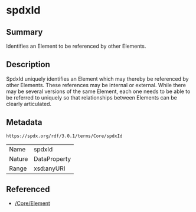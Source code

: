 <!-- Automatically generated by spec-parser v2.5.0 on 2024-08-10T18:46:28.607668+00:00 -->
<!-- SPDX-License-Identifier: Community-Spec-1.0 -->

# spdxId

## Summary

Identifies an Element to be referenced by other Elements.


## Description

SpdxId uniquely identifies an Element which may thereby be referenced by other Elements.
These references may be internal or external.
While there may be several versions of the same Element, each one needs to be able to be referred to uniquely
so that relationships between Elements can be clearly articulated.


## Metadata

`https://spdx.org/rdf/3.0.1/terms/Core/spdxId`


| | |
|---|---|
| Name | spdxId |
| Nature | DataProperty |
| Range | xsd:anyURI |




## Referenced

- [/Core/Element](../../Core/Classes/Element.md)

